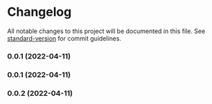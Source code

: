 # Changelog

All notable changes to this project will be documented in this file. See [standard-version](https://github.com/conventional-changelog/standard-version) for commit guidelines.

### 0.0.1 (2022-04-11)

### 0.0.1 (2022-04-11)

### 0.0.2 (2022-04-11)
